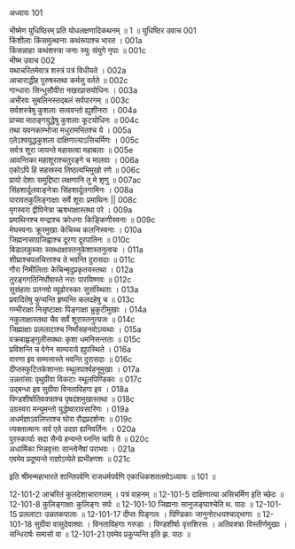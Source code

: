 अध्यायः 101

भीष्मेण युधिष्ठिरम् प्रति योधलक्षणादिकथनम् ॥ 1 ॥
युधिष्ठिर उवाच 	001  
किंशीलाः किंसमुत्थानाः कथंरूपाश्च भारत ।	001a  
किंसन्नाहाः कथंशस्त्रा जनाः स्युः संयुगे नृपाः ॥	001c  
भीष्म उवाच 	002  
यथाचरितमेवात्र शस्त्रं पत्रं विधीयते ।	002a  
आचाराद्धीह पुरुषस्तथा कर्मसु वर्तते ॥	002c  
गान्धाराः सिन्धुसौवीरा नखरप्रासयोधिनः ।	003a  
अभीरवः सुबलिनस्तद्बलं सर्वपारगम् ॥	003c  
सर्वशस्त्रेषु कुशलाः सत्ववन्तो ह्युशीनराः ।	004a  
प्राच्या मातङ्गयुद्धेषु कुशलाः कूटयोधिनः ॥	004c  
तथा यवनकाम्भोजा मधुरामभितश्च ये ।	005a  
एतेऽश्वयुद्धकुशला दाक्षिणात्याऽसिचर्मिणः ।	005c  
सर्वत्र शूरा जायन्ते महासत्वा महाबलाः ॥	005e  
आवन्तिका महाशूराश्चतुरङ्गे च मालवाः ।	006a  
एकोऽपि हि सहस्रस्य तिष्ठत्यभिमुखो रणे ॥	006c  
प्रायो देशाः समुद्दिष्टा लक्षणानि तु मे शृणु ॥	007ac  
सिंहशार्दूलवाङ्नेत्राः सिंहशार्दूलगामिनः ।	008a  
पारावतकुलिङ्गाक्षाः सर्वे शूराः प्रमाथिनः ||	008c  
मृगस्वरा द्वीपिनेत्रा ऋषभाक्षास्तथा परे ।	009a  
प्रमाथिनश्च मन्द्राश्च क्रोधनाः किङ्किणीस्वनाः ॥	009c  
मेघस्वनाः क्रूरमुखाः केचिच्च कलनिस्वनाः ।	010a  
जिह्मनासाग्रजिह्वाश्च दूरगा दूरपातिनः ॥	010c  
बिडालकुब्जाः स्तब्धाक्षास्तनुकेशास्तनुत्वचः ।	011a  
शीघ्राश्चपलचित्ताश्च ते भवन्ति दुरासदाः ॥	011c  
गौरा निमीलिताः केचिन्मृदुप्रकृतयस्तथा ।	012a  
तुरङ्गगतिनिर्घोषास्ते नराः पारयिष्णवः ॥	012c  
सुसंहताः प्रतनवो व्यूढोरस्काः सुसंस्थिताः ।	013a  
प्रवादितेषु कुप्यन्ति हृष्यन्ति कलदहेषु च ॥	013c  
गम्भीराक्षा निसृष्टाक्षाः पिङ्गाक्षा भ्रुकुटीमुखाः ।	014a  
नकुलाक्षास्तथा चैव सर्वे शूरास्तनुत्यजः ॥	014c  
जिह्माक्षाः प्रललाटाश्च निर्मांसहनवोऽव्यथाः ।	015a  
वक्रबाह्वङ्गुलीसक्थाः कृशा धमनिसन्तताः ॥	015c  
प्रविशन्ति च वेगेन साम्पराये ह्युपस्थिते ।	016a  
वारणा इव सम्मत्तास्ते भवन्ति दुरासदाः ॥	016c  
दीप्तस्फुटितकेशान्ताः स्थूलपार्श्वहनूमुखाः ।	017a  
उन्नतांसाः पृथुग्रीवा विकटाः स्थूलपिण्डिकाः ॥	017c  
उद्बन्धा इव सुग्रीवा विनताविहगा इव ।	018a  
पिण्डशीर्षातिवक्त्राश्च पृषदंशमुखास्तथा ॥	018c  
उग्रस्वरा मन्युमन्तो युद्धेष्वारावसारिणः ।	019a  
अधर्मज्ञाऽवलिप्ताश्च घोरा रौद्रप्रदर्शनाः ॥	019c  
त्यक्तात्मानः सर्व एते उदग्रा ह्यनिवर्तिनः ।	020a  
पुरस्कार्याः सदा सैन्ये हन्यन्ते घ्नन्ति चापि ते ॥	020c  
अधार्मिका भिन्नवृत्ताः सान्त्वेनैषां पराभवः ।	021a  
एवमेव प्रदूष्यन्ते राज्ञोऽप्येते ह्यभीक्ष्णशः ॥ 	021c  

इति श्रीमन्महाभारते शान्तिपर्वणि राजधर्मपर्वणि एकाधिकशततमोऽध्यायः ॥ 101 ॥

12-101-2 आचरितं कुलदेशाचारागतम् । पत्रं वाहनम् ॥ 12-101-5 दाक्षिणात्या असिचर्मिण इति च्छेदः ॥ 12-101-8 कुलिङ्गाक्षाः कुलिङ्गः सर्पः ॥ 12-101-10 जिह्मनाः सानुजङ्घाश्चेति थ. पाठः ॥ 12-101-15 प्रललाटाः उन्नतकपालाः ॥ 12-101-17 दीप्तः पिङ्गलः । पिण्डिकाः जानुनोरधःपश्चाद्भागाः ॥ 12-101-18 सुग्रीवा वासुदेवाश्वाः । विनताविहगाः गरुडाः । पिण्डशीर्षाः वृत्तशिरसः । अतिवक्त्राः विस्तीर्णमुखाः । सन्धिरार्षः समासो वा ॥ 12-101-21 एवमेव प्रकुप्यन्ति इति झ. पाठः ॥
